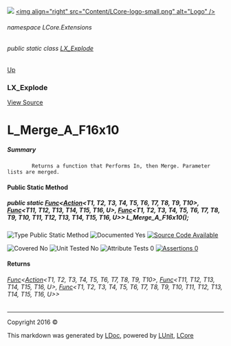 ![](Content/LCore-banner-small.png "")
[&lt;img align=&quot;right&quot; src=&quot;Content/LCore-logo-small.png&quot; alt=&quot;Logo&quot; /&gt;](../README.md)

###### namespace LCore.Extensions

###### public static class [LX_Explode](docs/LX_Explode.md)
[Up](docs/LX_Explode.md)

### LX_Explode
[View Source](Dynamic%20Code/CodeExplode/LX_Explode.cs)

# L_Merge_A_F16x10

##### Summary

            Returns a function that Performs In, then Merge. Parameter lists are merged.
            

#### Public Static Method

##### public static <a href="https://msdn.microsoft.com/en-us/library/bb534647.aspx" alt="" target="_blank">Func</a>&lt;<a href="https://msdn.microsoft.com/en-us/library/dd387291.aspx" alt="" target="_blank">Action</a>&lt;T1, T2, T3, T4, T5, T6, T7, T8, T9, T10&gt;, <a href="https://msdn.microsoft.com/en-us/library/dd269654.aspx" alt="" target="_blank">Func</a>&lt;T11, T12, T13, T14, T15, T16, U&gt;, <a href="https://msdn.microsoft.com/en-us/library/dd402862.aspx" alt="" target="_blank">Func</a>&lt;T1, T2, T3, T4, T5, T6, T7, T8, T9, T10, T11, T12, T13, T14, T15, T16, U&gt;&gt; L_Merge_A_F16x10();

![Type Public Static Method](http://b.repl.ca/v1/Type-Public%20Static%20Method-blue.png "")     ![Documented Yes](http://b.repl.ca/v1/Documented-Yes-brightgreen.png "") [![Source Code Available](http://b.repl.ca/v1/Source%20Code-Available-brightgreen.png "")](Dynamic%20Code/CodeExplode/LX_Explode.cs#L1343)

![Covered No](http://b.repl.ca/v1/Covered-No-red.png "") ![Unit Tested No](http://b.repl.ca/v1/Unit%20Tested-No-lightgrey.png "") ![Attribute Tests 0](http://b.repl.ca/v1/Attribute%20Tests-0-lightgrey.png "") [![Assertions 0](http://b.repl.ca/v1/Assertions-0-lightgrey.png "")](Dynamic%20Code/CodeExplode/LX_Explode.cs)

#### Returns

###### <a href="https://msdn.microsoft.com/en-us/library/bb534647.aspx" alt="" target="_blank">Func</a>&lt;<a href="https://msdn.microsoft.com/en-us/library/dd387291.aspx" alt="" target="_blank">Action</a>&lt;T1, T2, T3, T4, T5, T6, T7, T8, T9, T10&gt;, <a href="https://msdn.microsoft.com/en-us/library/dd269654.aspx" alt="" target="_blank">Func</a>&lt;T11, T12, T13, T14, T15, T16, U&gt;, <a href="https://msdn.microsoft.com/en-us/library/dd402862.aspx" alt="" target="_blank">Func</a>&lt;T1, T2, T3, T4, T5, T6, T7, T8, T9, T10, T11, T12, T13, T14, T15, T16, U&gt;&gt;



---

Copyright 2016 &copy; [](../README.md) [](../TableOfContents.md)

This markdown was generated by [LDoc](https://github.com/CodeSingularity/LDoc), powered by [LUnit](https://github.com/CodeSingularity/LUnit), [LCore](https://github.com/CodeSingularity/LCore)

